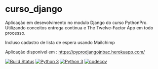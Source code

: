 # curso_django 
Aplicação em desevolvimento  no modulo Django do curso PythonPro. 
Utilizando conceitos entrega continua e The Twelve-Factor App
em todo processo.

Incluso cadastro de lista de espera usando Mailchimp

Aplicação disponivel em : https://pyprodjangojnbac.herokuapp.com/

[![Build Status](https://travis-ci.com/JameicaAlvarenga/curso_django.svg?branch=main)](https://travis-ci.com/JameicaAlvarenga/curso_django)
[![Python 3](https://pyup.io/repos/github/JameicaAlvarenga/curso_django/python-3-shield.svg)](https://pyup.io/repos/github/JameicaAlvarenga/curso_django/)
[![Python 3](https://pyup.io/repos/github/JameicaAlvarenga/curso_django/python-3-shield.svg)](https://pyup.io/repos/github/JameicaAlvarenga/curso_django/)
[![codecov](https://codecov.io/gh/JameicaAlvarenga/curso_django/branch/main/graph/badge.svg?token=ju33K2DZhz)](https://codecov.io/gh/JameicaAlvarenga/curso_django)
